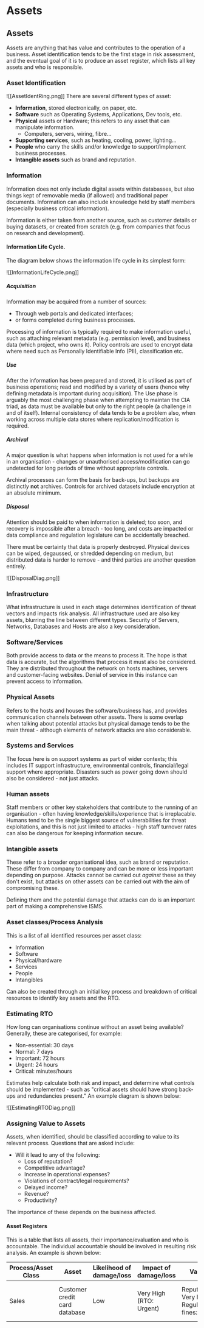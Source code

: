 # Assets

## Assets
Assets are anything that has value and contributes to the operation of a business. Asset identification tends to be the first stage in risk assessment, and the eventual goal of it is to produce an asset register, which lists all key assets and who is responsible.

### Asset Identification
![[AssetIdentRing.png]]
There are several different types of asset:

- **Information**, stored electronically, on paper, etc.
- **Software** such as Operating Systems, Applications, Dev tools, etc.
- **Physical** assets or Hardware; this refers to any asset that can manipulate information.
	- Computers, servers, wiring, fibre...
- **Supporting services**, such as heating, cooling, power, lighting...
- **People** who carry the skills and/or knowledge to support/implement business processes.
- **Intangible assets** such as brand and reputation.

### Information
Information does not only include digital assets within databasses, but also things kept of removable media (if allowed) and traditional paper documents. Information can also include knowledge held by staff members (especially business critical information).

Information is either taken from another source, such as customer details or buying datasets, or created from scratch (e.g. from companies that focus on research and development).

#### Information Life Cycle.
The diagram below shows the information life cycle in its simplest form:

![[InformationLifeCycle.png]]

##### Acquisition

Information may be acquired from a number of sources:
-	Through web portals and dedicated interfaces;
-	or forms completed during business processes.

Processing of information is typically required to make information useful, such as attaching relevant metadata (e.g. permission level), and business data (which project, who owns it). Policy controls are used to encrypt data where need such as Personally Identifiable Info (PII), classification etc.

##### Use

After the information has been prepared and stored, it is utilised as part of business operations; read and modified by a variety of users (hence why defining metadata is important during acquisition). The Use phase is arguably the most challenging phase when attempting to maintan the CIA triad, as data must be available but only to the right people (a challenge in and of itself). Internal consistency of data tends to be a problem also, when working across multiple data stores where replication/modification is required.

##### Archival

A major question is what happens when information is not used for a while in an organisation - changes or unauthorised access/modification can go undetected for long periods of time without appropriate controls.

Archival processes can form the basis for back-ups, but backups are distinctly **not** archives. Controls for archived datasets include encryption at an absolute minimum.

##### Disposal

Attention should be paid to when information is deleted; too soon, and recovery is impossible after a breach - too long, and costs are impacted or data compliance and regulation legislature can be accidentally breached.

There must be certainty that data is properly destroyed. Physical devices can be wiped, degaussed, or shredded depending on medium, but distributed data is harder to remove - and third parties are another question entirely.

![[DisposalDiag.png]]

### Infrastructure

What infrastructure is used in each stage determines identification of threat vectors and impacts risk analysis. All infrastructure used are also key assets, blurring the line between different types. Security of Servers, Networks, Databases and Hosts are also a key consideration.

### Software/Services

Both provide access to data or the means to process it. The hope is that data is accurate, but the algorithms that process it must also be considered. They are distributed throughout the network on hosts machines, servers and customer-facing websites. Denial of service in this instance can prevent access to information.

### Physical Assets

Refers to the hosts and houses the software/business has, and provides communication channels between other assets. There is some overlap when talking about potential attacks but physical damage tends to be the main threat - although elements of network attacks are also considerable.

### Systems and Services
The focus here is on support systems as part of wider contexts; this includes IT support infrastructure, environmental controls, financial/legal support where appropriate. Disasters such as power going down should also be considered - not just attacks.

### Human assets

Staff members or other key stakeholders that contribute to the running of an organisation - often having knowledge/skills/experience that is irreplacable. Humans tend to be the single biggest source of vulnerabilities for threat exploitations, and this is not just limited to attacks - high staff turnover rates can also be dangerous for keeping information secure.

### Intangible assets

These refer to a broader organisational idea, such as brand or reputation. These differ from company to company and can be more or less important depending on purpose. Attacks cannot be carried out *against* these as they don't exist, but attacks on other assets can be carried out with the aim of compromising these.

Defining them and the potential damage that attacks can do is an important part of making a comprehensive ISMS.

### Asset classes/Process Analysis

This is a list of all identified resources per asset class:
- Information
- Software
- Physical/hardware
- Services
- People
- Intangibles

Can also be created through an initial key process and breakdown of critical resources to identify key assets and the RTO.

### Estimating RTO

How long can organisations continue without an asset being available? Generally, these are categorised, for example:

- Non-essential: 30 days
- Normal: 7 days
- Important: 72 hours
- Urgent: 24 hours
- Critical: minutes/hours

Estimates help calculate both risk and impact, and determine what controls should be implemented - such as "critical assets should have strong back-ups and redundancies present." An example diagram is shown below:

![[EstimatingRTODiag.png]]

### Assigning Value to Assets

Assets, when identified, should be classified according to value to its relevant process. Questions that are asked include:

- Will it lead to any of the following:
	- Loss of reputation?
	- Competitive advantage?
	- Increase in operational expenses?
	- Violations of contract/legal requirements?
	- Delayed income?
	- Revenue?
	- Productivity?

The importance of these depends on the business affected.

#### Asset Registers

This is a table that lists all assets, their importance/evaluation and who is accountable. The individual accountable should be involved in resulting risk analysis. An example is shown below:

| Process/Asset Class | Asset | Likelihood of damage/loss | Impact of damage/loss | Value | Owner | Comments |
| ------------------- | ----- | ------------------------- | --------------------- | ----- | ----- | -------- |
| Sales | Customer credit card database | Low | Very High (RTO: Urgent) | Reputation: Very high Regulatory fines: High | Sales Manager | Data at rest: Should this be owned by the IT department? |
